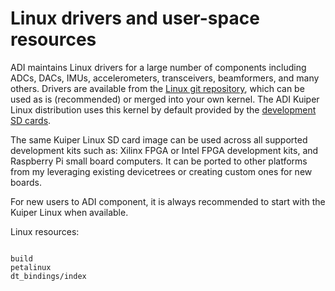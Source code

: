 # Linux drivers and user-space resources

ADI maintains Linux drivers for a large number of components including ADCs, DACs, IMUs, accelerometers, transceivers, beamformers, and many others. Drivers are available from the [Linux git repository](https://github.com/analogdevicesinc/linux), which can be used as is (recommended) or merged into your own kernel. The ADI Kuiper Linux distribution uses this kernel by default provided by the [development SD cards](https://wiki.analog.com/resources/tools-software/linux-software/embedded_arm_images).

The same Kuiper Linux SD card image can be used across all supported development kits such as: Xilinx FPGA or Intel FPGA development kits, and Raspberry Pi small board computers. It can be ported to other platforms from my leveraging existing devicetrees or creating custom ones for new boards.

For new users to ADI component, it is always recommended to start with the Kuiper Linux when available.

Linux resources:
```{toctree}

build
petalinux
dt_bindings/index
```
